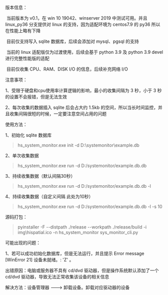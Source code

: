 版本信息：

​        当前版本为 v0.1，在 win 10 19042、winserver 2019 中测试可用。并且 linux_py36 分支提供对 linux 的支持，因为适配环境为 centos7.9 的 py36 所以在性能上略有下降

​        目前仅支持写入 sqlite 数据库，后续会添加对 mysql、pgsql 的支持

​        当前的 linux 适配版仅为过渡使用，后续会基于 python 3.9 及 python 3.9 devel 进行完整性能版的适配

​        目前仅收集 CPU、RAM、DISK I/O 的信息，后续补充网络 I/O





注意事项：

1、受限于硬盘和cpu使用率计算逻辑的影响，最小的收集间隔为 3 秒，小于 3  秒的设置不会报错，但是无法生效

2、每次收集的数据插入 sqlite 后会占大约 1.5kb 的空间，所以当长时间监控，并且收集间隔很短的时候，一定要注意空间占用的问题





使用方法：

1、初始化 sqlite 数据库

> hs_system_monitor.exe init -d D:\systemonitor\example.db



2、单次收集数据

>hs_system_monitor.exe run -d D:/systemonitor/example.db.db



3、持续收集数据（默认间隔30秒）

> hs_system_monitor.exe run -d D:/systemonitor/example.db.db -l



4、持续收集数据（自定义间隔 此处为10秒）

> hs_system_monitor.exe run -d D:/systemonitor/example.db.db -l -s 10





源码打包：

>pyinstaller -F --distpath ./release --workpath ./release/build -i img\hispatial.ico -n hs_system_monitor sys_monitor_cli.py





可能出现的问题：

1、若可以成功初始化数据库，但是无法运行，并且提示 Error message [WinError 21] 设备未就绪。: 'Z' 。

出错原因：电脑或服务器不具有 cd/dvd 驱动器，但是操作系统默认添加了一个 cd/dvd 驱动器，导致无法正常收集该设备的相关信息

解决方法：设备管理器 ---> 卸载设备。卸载对应驱动器的设备 



